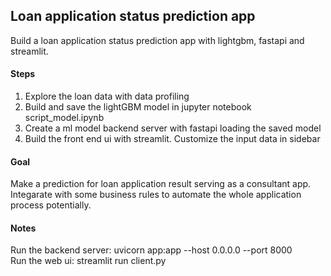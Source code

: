 ## Loan application status prediction app
Build a loan application status prediction app with lightgbm, fastapi and streamlit.

#### Steps
1. Explore the loan data with data profiling
2. Build and save the lightGBM model in jupyter notebook script_model.ipynb
3. Create a ml model backend server with fastapi loading the saved model
4. Build the front end ui with streamlit. Customize the input data in sidebar

#### Goal
Make a prediction for loan application result serving as a consultant app.\
Integarate with some business rules to automate the whole application process potentially.

#### Notes
Run the backend server: uvicorn app:app --host 0.0.0.0 --port 8000\
Run the web ui: streamlit run client.py

